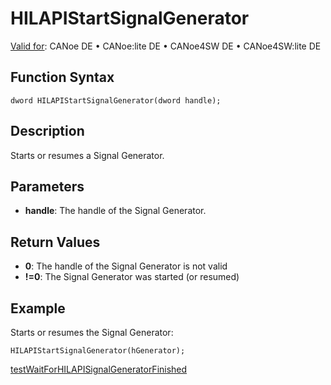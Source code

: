 # HILAPIStartSignalGenerator

[Valid for](../../../Shared/FeatureAvailability.md): CANoe DE • CANoe:lite DE • CANoe4SW DE • CANoe4SW:lite DE

## Function Syntax

`dword HILAPIStartSignalGenerator(dword handle);`

## Description

Starts or resumes a Signal Generator.

## Parameters

- **handle**: The handle of the Signal Generator.

## Return Values

- **0**: The handle of the Signal Generator is not valid
- **!=0**: The Signal Generator was started (or resumed)

## Example

Starts or resumes the Signal Generator:

```plaintext
HILAPIStartSignalGenerator(hGenerator);
```

[testWaitForHILAPISignalGeneratorFinished](CAPLfunctionTestWaitForHILAPISignalGeneratorFinished.md)

